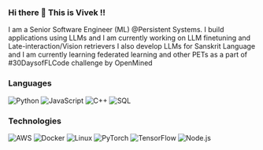 ### Hi there 👋 This is Vivek !!

<!--
**VivekSil/VivekSil** is a ✨ _special_ ✨ repository because its `README.md` (this file) appears on your GitHub profile.

Here are some ideas to get you started:
-->


I am a Senior Software Engineer (ML) @Persistent Systems. 
I build applications using LLMs and I am currently working on LLM finetuning and Late-interaction/Vision retrievers
I also develop LLMs for Sanskrit Language and I am currently learning federated learning and other PETs as a part of #30DaysofFLCode challenge by OpenMined


### Languages

![Python](https://img.shields.io/badge/-Python-000?&logo=Python)
![JavaScript](https://img.shields.io/badge/-JavaScript-000?&logo=JavaScript)
![C++](https://img.shields.io/badge/-C++-000?&logo=c%2b%2b&logoColor=00599C)
![SQL](https://img.shields.io/badge/-SQL-000?&logo=MySQL)


### Technologies

![AWS](https://img.shields.io/badge/-AWS-000?&logo=Amazon-AWS&logoColor=F90)
![Docker](https://img.shields.io/badge/-Docker-000?&logo=Docker)
![Linux](https://img.shields.io/badge/-Linux-000?&logo=Linux)
![PyTorch](https://img.shields.io/badge/-PyTorch-000?&logo=PyTorch)
![TensorFlow](https://img.shields.io/badge/-TensorFlow-000?&logo=TensorFlow)
![Node.js](https://img.shields.io/badge/-Node.js-000?&logo=node.js)
